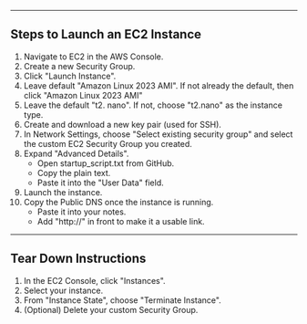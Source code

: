 
------------------------------------------------------------
Steps to Launch an EC2 Instance
------------------------------------------------------------
1. Navigate to EC2 in the AWS Console.
2. Create a new Security Group.
3. Click "Launch Instance".
4. Leave default "Amazon Linux 2023 AMI". If not already the default, then click "Amazon Linux 2023 AMI"
5. Leave the default "t2. nano". If not, choose "t2.nano" as the instance type.
6. Create and download a new key pair (used for SSH).
7. In Network Settings, choose "Select existing security group" 
   and select the custom EC2 Security Group you created.
8. Expand "Advanced Details".
   - Open startup_script.txt from GitHub.
   - Copy the plain text.
   - Paste it into the "User Data" field.
9. Launch the instance.
10. Copy the Public DNS once the instance is running.
    - Paste it into your notes.
    - Add "http://" in front to make it a usable link.


------------------------------------------------------------
Tear Down Instructions
------------------------------------------------------------
1. In the EC2 Console, click "Instances".
2. Select your instance.
3. From "Instance State", choose "Terminate Instance".
4. (Optional) Delete your custom Security Group.
